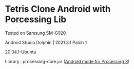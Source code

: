 # Tetris Clone Android with Porcessing Lib 

Tested on Samsung SM-G920

Android Studio Dolphin | 2021.3.1 Patch 1

20.04.1-Ubuntu

Library : processing-core.jar  ([Android mode for Processing 3](https://github.com/processing/processing-android/releases/tag/latest-processing3))
